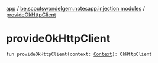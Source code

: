 [app](../index.md) / [be.scoutswondelgem.notesapp.injection.modules](index.md) / [provideOkHttpClient](./provide-ok-http-client.md)

# provideOkHttpClient

`fun provideOkHttpClient(context: `[`Context`](https://developer.android.com/reference/android/content/Context.html)`): OkHttpClient`